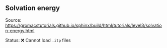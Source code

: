 ## Solvation energy

Source: https://gromacstutorials.github.io/sphinx/build/html/tutorials/level3/solvation-energy.html

Status: :x: Cannot load `.itp` files

